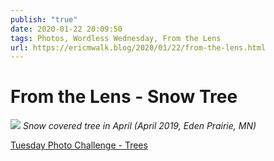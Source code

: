 ```yaml
---
publish: "true"
date: 2020-01-22 20:09:50
tags: Photos, Wordless Wednesday, From the Lens
url: https://ericmwalk.blog/2020/01/22/from-the-lens.html
---
```


# From the Lens - Snow Tree

![](https://ericmwalk.blog/uploads/2021/616842adf5.jpg)
*Snow covered tree in April (April 2019, Eden Prairie, MN)*

<a href="https://dutchgoesthephoto.net/2020/01/21/tuesday-photo-challenge-trees/">Tuesday Photo Challenge - Trees</a>
